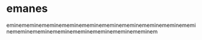# emanes
eminememinememinememinememinememinememinememinememinememinememinememinememinememinememinememinememinem
